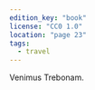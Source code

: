```yaml
---
edition_key: "book"
license: "CC0 1.0"
location: "page 23"
tags:
  - travel
---
```

Venimus
Trebonam.
